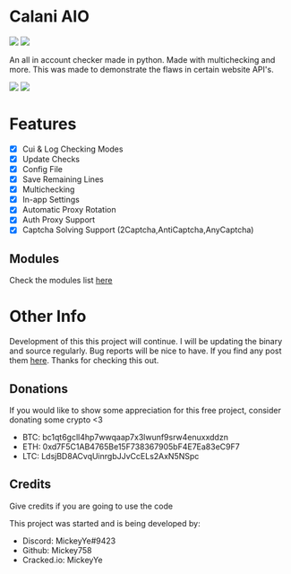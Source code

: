 # Calani AIO 

<html>
<a href=https://python.org><img src=https://img.shields.io/badge/download_python-3670A0?style=for-the-badge&logo=python&logoColor=white></a>
<a href=https://discord.gg/PEhWnFcuhq><img src=https://img.shields.io/badge/Discord_Server-3670a0?style=for-the-badge&logo=discord&logoColor=white></a>
</html>


An all in account checker made in python. Made with multichecking and more. This was made to demonstrate the flaws in certain website API's.

<html>
<a href=https://github.com/Mickey758/Calani-AIO/releases><img src=https://img.shields.io/badge/download_calani-3670A0?style=for-the-badge></a>
<a href=https://github.com/Mickey758/Calani-AIO/wiki><img src=https://img.shields.io/badge/help_page-3670a0?style=for-the-badge></a>
</html>


# Features
- [x] Cui & Log Checking Modes
- [x] Update Checks
- [x] Config File
- [x] Save Remaining Lines
- [x] Multichecking
- [x] In-app Settings
- [x] Automatic Proxy Rotation
- [x] Auth Proxy Support
- [x] Captcha Solving Support (2Captcha,AntiCaptcha,AnyCaptcha) 

## Modules
Check the modules list [here](https://github.com/Mickey758/Calani-AIO/blob/master/MODULES.md)

# Other Info
Development of this this project will continue. I will be updating the binary and source regularly. Bug reports will be nice to have. If you find any post them [here](https://github.com/Mickey758/Calani-AIO/issues/new). Thanks for checking this out.

## Donations
If you would like to show some appreciation for this free project, consider donating some crypto <3

- BTC: bc1qt6gcll4hp7wwqaap7x3lwunf9srw4enuxxddzn
- ETH: 0xd7F5C1AB4765Be15F738367905bF4E7Ea83eC9F7
- LTC: LdsjBD8ACvqUinrgbJJvCcELs2AxN5NSpc

## Credits
Give credits if you are going to use the code

This project was started and is being developed by:
- Discord: MickeyYe#9423
- Github: Mickey758
- Cracked.io: MickeyYe
